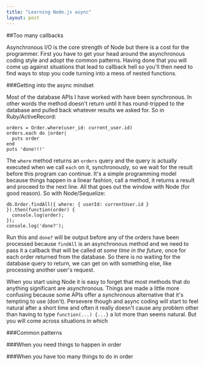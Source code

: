 ```yaml
---
title: "Learning Node.js async"
layout: post
---
```



##Too many callbacks

Asynchronous I/O is the core strength of Node but there is a cost for
the programmer. First you have to get your head around the asynchronous
coding style and adopt the common patterns. Having done that you will
come up against situations that lead to callback hell so you'll then
need to find ways to stop you code turning into a mess of nested
functions.

###Getting into the async mindset

Most of the database APIs I have worked with have been synchronous. In
other words the method doesn't return until it has round-tripped to the
database and pulled back whatever results we asked for. So in
Ruby/ActiveRecord:

    orders = Order.where(user_id: current_user.id)
    orders.each do |order|
      puts order
    end
    puts 'done!!!'

The `where` method returns an `orders` query and the query is actually
executed when we call `each` on it, synchronously, so we wait for the
result before this program can continue. It's a simple programming model
because things happen in a linear fashion, call a method, it returns a
result and proceed to the next line. All that goes out the window with
Node (for good reason). So with Node/Sequelize:

    db.Order.findAll({ where: { userId: currentUser.id } }).then(function(order) {
      console.log(order);
    });
    console.log('done?');

Run this and `done?` will be output before any of the orders have been
processed because `findAll` is an asynchronous method and we need to
pass it a callback that will be called *at some time in the future*,
once for each order returned from the database. So there is no waiting
for the database query to return, we can get on with something else,
like processing another user's request.

When you start using Node it is easy to forget that most methods that do
anything significant are asynchronous. Things are made a little more
confusing because some APIs offer a synchronous alternative that it's
tempting to use (don't). Persevere though and async coding will start to
feel natural after a short time and often it really doesn't cause any
problem other than having to type `function(...) {...}` a lot more than
seems natural. But you will come across situations in which 

###Common patterns

###When you need things to happen in order

###When you have too many things to do in order


